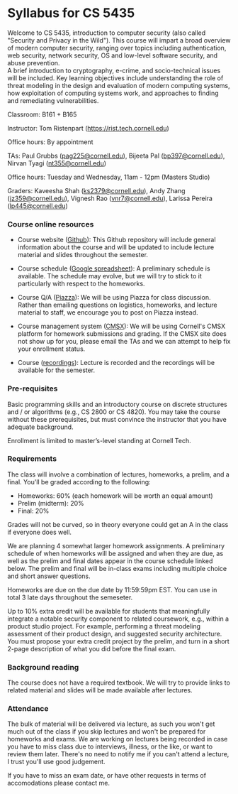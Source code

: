 # Syllabus for CS 5435

Welcome to CS 5435, introduction to computer security (also called "Security and
Privacy in the Wild"). This course will impart a broad overview of modern
computer security, ranging over topics including authentication, web security,
network security, OS and low-level software security, and abuse prevention.  
A brief introduction to cryptography, e-crime, and socio-technical issues will
be included. Key learning objectives include understanding the role of threat
modeling in the design and evaluation of modern computing systems, how
exploitation of computing systems work, and approaches to finding and
remediating vulnerabilities. 

Classroom: B161 + B165

Instructor: Tom Ristenpart (https://rist.tech.cornell.edu)

Office hours: By appointment

TAs: Paul Grubbs (pag225@cornell.edu), Bijeeta Pal (bp397@cornell.edu), Nirvan Tyagi (nt355@cornell.edu)

Office hours: Tuesday and Wednesday, 11am - 12pm (Masters Studio)


Graders: Kaveesha Shah (ks2379@cornell.edu), Andy Zhang (jz359@cornell.edu), Vignesh Rao  (vnr7@cornell.edu),
Larissa Pereira (lp445@cornell.edu) 

### Course online resources

* Course website ([Github](https://github.com/tomrist/cs5435-fall2019)): This Github repository will include general information about the course and will be updated to include lecture material and slides throughout the semester.

* Course schedule ([Google spreadsheet](https://docs.google.com/spreadsheets/d/1UTABEPfJTjXS-1D5Vqq8lfps037oNO7Gqt9M1NckTpQ/)): A preliminary schedule is available. The schedule may evolve, but we will try to stick to it particularly with respect to the homeworks.

* Course Q/A ([Piazza](https://piazza.com/tech.cornell/fall2019/cs5435/)): We will be using Piazza for class discussion. Rather than emailing questions on logistics, homeworks, and lecture material to staff, we encourage you to post on Piazza instead.

* Course management system ([CMSX](https://cmsx.cs.cornell.edu)): We will be using Cornell's CMSX platform for homework submissions and grading. If the CMSX site does not show up for you, please email the TAs and we can attempt to help fix your enrollment status. 

* Course ([recordings](https://cornell.mediasite.com/Mediasite/Catalog/Full/eae79e547b784c0cbcd2209400446ddf21)): Lecture is recorded and the recordings will be available for the semester. 

### Pre-requisites

Basic programming skills and an introductory course on discrete structures and / or algorithms (e.g., CS 2800 or CS 4820). 
You may take the course without these prerequisites, but must convince the instructor that you have adequate background.

Enrollment is limited to master’s-level standing at Cornell Tech.


### Requirements

The class will involve a combination of lectures, homeworks, a prelim, and a final. 
You'll be graded according to the following:

* Homeworks:  60% (each homework will be worth an equal amount)
* Prelim (midterm):  20% 
* Final:  20% 

Grades will not be curved, so in theory everyone could get an A in the class if
everyone does well.

We are planning 4 somewhat larger homework assignments. A preliminary schedule
of when homeworks will be assigned and when they are due, as well as the prelim
and final dates appear in 
the course schedule linked below. The prelim and final will be in-class exams including
multiple choice and short answer questions. 

Homeworks are due on the due date by 11:59:59pm EST. You can use in
total 3 late days throughout the semeseter. 

Up to 10% extra credit will be available for students that meaningfully
integrate a notable security component to related coursework, e.g., within a
product studio project. For example, performing a threat modeling assessment of
their product design, and suggested security architecture. You must propose your
extra credit project by the prelim, and turn in a short 2-page description of 
what you did before the final exam. 



### Background reading 

The course does not have a required textbook. We will try to provide links to
related material and slides will be made available after lectures.

### Attendance

The bulk of material will be delivered via lecture, as such you won't get much
out of the class if you skip lectures and won't be prepared for homeworks and
exams. We are working on lectures being recorded
in case you have to miss class due to interviews, illness, or the like, or want
to review them later. There's
no need to notify me if you can't attend a lecture, I trust you'll use good
judgement. 

If you have to miss an exam date, or have other requests in terms of
accomodations please contact me. 

